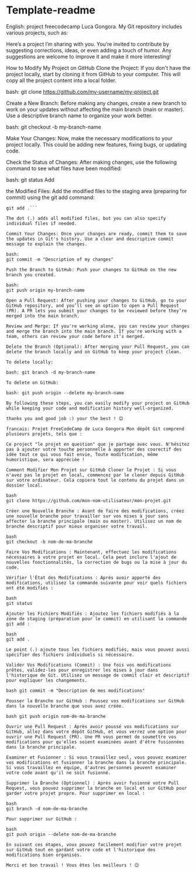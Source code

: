 # Template-readme
English: project freecodecamp Luca Gongora. My Git repository includes various projects, such as:

Here’s a project I’m sharing with you. You’re invited to contribute by suggesting corrections, ideas, or even adding a touch of humor. Any suggestions are welcome to improve it and make it more interesting!

How to Modify My Project on GitHub Clone the Project: If you don't have the project locally, start by cloning it from GitHub to your computer. This will copy all the project content into a local folder.

bash:
git clone https://github.com/my-username/my-project.git

Create a New Branch: Before making any changes, create a new branch to work on your updates without affecting the main branch (main or master). Use a descriptive branch name to organize your work better.

bash:
git checkout -b my-branch-name

Make Your Changes: Now, make the necessary modifications to your project locally. This could be adding new features, fixing bugs, or updating code.

Check the Status of Changes: After making changes, use the following command to see what files have been modified:

bash:
git status Add

the Modified Files: Add the modified files to the staging area (preparing for commit) using the git add command:

```bash:
git add .```

The dot (.) adds all modified files, but you can also specify individual files if needed.

Commit Your Changes: Once your changes are ready, commit them to save the updates in Git's history. Use a clear and descriptive commit message to explain the changes.

bash:
git commit -m "Description of my changes"

Push the Branch to GitHub: Push your changes to GitHub on the new branch you created.

bash:
git push origin my-branch-name

Open a Pull Request: After pushing your changes to GitHub, go to your GitHub repository, and you’ll see an option to open a Pull Request (PR). A PR lets you submit your changes to be reviewed before they’re merged into the main branch.

Review and Merge: If you're working alone, you can review your changes and merge the branch into the main branch. If you're working with a team, others can review your code before it’s merged.

Delete the Branch (Optional): After merging your Pull Request, you can delete the branch locally and on GitHub to keep your project clean.

To delete locally:

bash: git branch -d my-branch-name

To delete on GitHub:

bash: git push origin --delete my-branch-name

By following these steps, you can easily modify your project on GitHub while keeping your code and modification history well-organized.

thanks you and good job :) your the best ! 😊

francais: Projet FreeCodeCamp de Luca Gongora Mon dépôt Git comprend plusieurs projets, tels que :

Ce project "le projet en question" que je partage avec vous. N'hésitez pas à ajouter votre touche personnelle à apporter des coorectif des idée tout ce qui vous fait envie, Toute modification, même humoristique, sera appréciée !

Comment Modifier Mon Projet sur GitHub Cloner le Projet : Si vous n'avez pas le projet en local, commencez par le cloner depuis GitHub sur votre ordinateur. Cela copiera tout le contenu du projet dans un dossier local.

bash 
git clone https://github.com/mon-nom-utilisateur/mon-projet.git

Créer une Nouvelle Branche : Avant de faire des modifications, créez une nouvelle branche pour travailler sur vos mises à jour sans affecter la branche principale (main ou master). Utilisez un nom de branche descriptif pour mieux organiser votre travail.

bash 
git checkout -b nom-de-ma-branche

Faire Vos Modifications : Maintenant, effectuez les modifications nécessaires à votre projet en local. Cela peut inclure l'ajout de nouvelles fonctionnalités, la correction de bugs ou la mise à jour du code.

Vérifier l'État des Modifications : Après avoir apporté des modifications, utilisez la commande suivante pour voir quels fichiers ont été modifiés :

bash
git status

Ajouter les Fichiers Modifiés : Ajoutez les fichiers modifiés à la zone de staging (préparation pour le commit) en utilisant la commande git add :

bash 
git add .

Le point (.) ajoute tous les fichiers modifiés, mais vous pouvez aussi spécifier des fichiers individuels si nécessaire.

Valider Vos Modifications (Commit) : Une fois vos modifications prêtes, validez-les pour enregistrer les mises à jour dans l'historique de Git. Utilisez un message de commit clair et descriptif pour expliquer les changements.

bash git commit -m "Description de mes modifications"

Pousser la Branche sur GitHub : Poussez vos modifications sur GitHub dans la nouvelle branche que vous avez créée.

bash git push origin nom-de-ma-branche

Ouvrir une Pull Request : Après avoir poussé vos modifications sur GitHub, allez dans votre dépôt GitHub, et vous verrez une option pour ouvrir une Pull Request (PR). Une PR vous permet de soumettre vos modifications pour qu'elles soient examinées avant d'être fusionnées dans la branche principale.

Examiner et Fusionner : Si vous travaillez seul, vous pouvez examiner vos modifications et fusionner la branche dans la branche principale. Si vous travaillez en équipe, d'autres personnes peuvent examiner votre code avant qu'il ne soit fusionné.

Supprimer la Branche (Optionnel) : Après avoir fusionné votre Pull Request, vous pouvez supprimer la branche en local et sur GitHub pour garder votre projet propre. Pour supprimer en local :

bash 
git branch -d nom-de-ma-branche

Pour supprimer sur GitHub :

bash
git push origin --delete nom-de-ma-branche

En suivant ces étapes, vous pouvez facilement modifier votre projet sur GitHub tout en gardant votre code et l'historique des modifications bien organisés.

Merci et bon travail ! Vous êtes les meilleurs ! 😊
